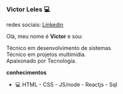 ### Victor Leles 💻

redes sociais: <a href="https://www.linkedin.com/in/victor-leles-b4133b57/">Linkedin</a>

Olá, meu nome é <strong>Victor</strong> e sou:
 
Técnico em desenvolvimento de sistemas </br>
Técnico em projetos multimídia.</br>
Apaixonado por Tecnologia. 


<strong>conhecimentos</strong>
 - 💻 HTML - CSS - JS/node - Reactjs - Sql
  
